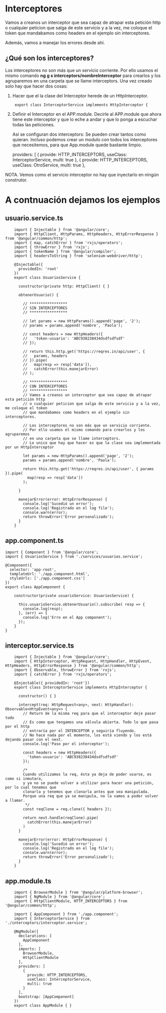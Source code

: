 # Interceptores
    
Vamos a creanos un interceptor que sea capaz de atrapar esta petición http 
o cualquier peticion que salga de este servicio y a la vez, me coloque el token
que mandabamos como headers en el ejemplo sin interceptores.

Además, vamos a manejar los errores desde ahí.

## ¿Qué son los interceptores?

Los interceptores no son más que un servicio corriente. 
Por ello usamos el mismo comando **ng g s interceptors/nombreInterceptor** para crearlos y los agruparemos
en una carpeta que se llame interceptors.
Una vez creado solo hay que hacer dos cosas:

1. Hacer que el la clase del Interceptor herede de un HttpInterceptor.

        export class InterceptorService implements HttpInterceptor {

2. Definir el Interceptor en el APP.module. 
  Decirle al APP.module que ahora tiene este interceptor y que lo eche a andar y que lo ponga a escuchar todas las peticiones.
  
    Así se configuran dos interceptors:
    Se pueden crear tantos como quieran.
    Incluso podemos crear un modulo con todos los interceptores que necesitemos,
    para que App.module quede bastante limpio.

    providers: [
    {
      provide: HTTP_INTERCEPTORS,
      useClass: InterceptorService,
      multi: true
    },
    {
      provide: HTTP_INTERCEPTORS,
      useClass: OtroService,
      multi: true
    },
    
NOTA. Vemos como el servicio interceptor no hay que inyectarlo en ningún construtor.

# A contnuación dejamos los ejemplos

## usuario.service.ts

        import { Injectable } from '@angular/core';
        import { HttpClient, HttpParams, HttpHeaders, HttpErrorResponse } from '@angular/common/http';
        import { map, catchError } from 'rxjs/operators';
        import { throwError } from 'rxjs';
        import { tokenName } from '@angular/compiler';
        import { headersToString } from 'selenium-webdriver/http';

        @Injectable({
          providedIn: 'root'
        })
        export class UsuariosService {

          constructor(private http: HttpClient) { }

          obtenerUsuario() {

            // *****************
            // SIN INTERCEPTORES
            // *****************

            // let params = new HttpParams().append('page', '2');
            // params = params.append('nombre', 'Paola');

            // const headers = new HttpHeaders({
            //   'token-usuario': 'ABC938238434dsdfsdfsdf'
            // });

            // return this.http.get('https://reqres.in/api/user', {
            //   params, headers
            // }).pipe(
            //   map(resp => resp['data']),
            //   catchError(this.manejarError)
            // );

            // *****************
            // CON INTERCEPTORES
            // *****************
            // Vamos a creanos un interceptor que sea capaz de atrapar esta petición http 
            // o cualquier peticion que salga de este servicio y a la vez, me coloque el token
            // que mandabamos como headers en el ejemplo sin interceptores.

            // Los interceptores no son más que un servicio corriente. 
            // Por ello usamos el mismo comando para crearlos y los agruparemos
            // en una carpeta que se llame interceptors.
            // Lo unico que hay que hacer es que la clase sea implementada por un HttpInterceptor

            let params = new HttpParams().append('page', '2');
            params = params.append('nombre', 'Paola');

            return this.http.get('https://reqres.in/api/user', { params }).pipe(
              map(resp => resp['data'])
            );

          }

          manejarError(error: HttpErrorResponse) {
            console.log('Sucedió un error');
            console.log('Registrado en el log file');
            console.warn(error);
            return throwError('Error personalizado');
          }
        }
        
## app.component.ts

    import { Component } from '@angular/core';
    import { UsuariosService } from './services/usuarios.service';

    @Component({
      selector: 'app-root',
      templateUrl: './app.component.html',
      styleUrls: ['./app.component.css']
    })
    export class AppComponent {

        constructor(private usuarioService: UsuariosService) {

          this.usuarioService.obtenerUsuario().subscribe( resp => {
            console.log(resp);
          }, (err) => {
            console.log('Erro en el App component');
          });
        }
    }
    
## interceptor.service.ts

        import { Injectable } from '@angular/core';
        import { HttpInterceptor, HttpRequest, HttpHandler, HttpEvent, HttpHeaders, HttpErrorResponse } from '@angular/common/http';
        import { Observable, throwError } from 'rxjs';
        import { catchError } from 'rxjs/operators';

        @Injectable({ providedIn: 'root'})
        export class InterceptorService implements HttpInterceptor {

          constructor() { }

          intercept(req: HttpRequest<any>, next: HttpHandler): Observable<HttpEvent<any>> {
            // Return de la misma req para que el interceptor deje pasar todo
            // Es como que tengamos una válvula abierta. Todo lo que pasa por el http
            // entraría por el INTERCEPTOR y seguiría fluyendo.
            // No hace nada por el momento, los está viendo y los está dejando pasar con el next.
            console.log('Paso por el interceptor');

            const headers = new HttpHeaders({
              'token-usuario': 'ABC938238434dsdfsdfsdf'
            });

            /*
            Cuando utilizamos la req, ésta ya deja de poder usarse, es como si inmutara,
            y ya no se puede volver a utilizar para hacer una petición, por lo cual tenemos que
            clonarla y tenemos que clonarla antes que sea manipulada.
            Porque una req que ya se manipula, no la vamos a poder volver a llamar.
             */
            const reqClone = req.clone({ headers });

            return next.handle(reqClone).pipe(
              catchError(this.manejarError)
            )
          }

          manejarError(error: HttpErrorResponse) {
            console.log('Sucedió un error');
            console.log('Registrado en el log file');
            console.warn(error);
            return throwError('Error personalizado');
          }
        }


## app.module.ts

        import { BrowserModule } from '@angular/platform-browser';
        import { NgModule } from '@angular/core';
        import { HttpClientModule, HTTP_INTERCEPTORS } from '@angular/common/http';

        import { AppComponent } from './app.component';
        import { InterceptorService } from './interceptors/interceptor.service';

        @NgModule({
          declarations: [
            AppComponent
          ],
          imports: [
            BrowserModule,
            HttpClientModule
          ],
          providers: [
            {
              provide: HTTP_INTERCEPTORS,
              useClass: InterceptorService,
              multi: true
            }
          ],
          bootstrap: [AppComponent]
        })
        export class AppModule { }





  
  
